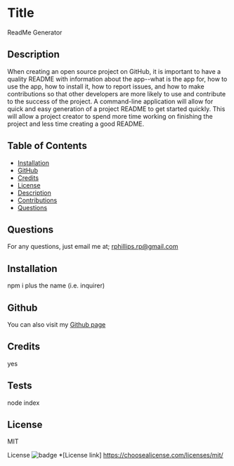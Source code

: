 # Title

  ReadMe Generator
  
## Description

  When creating an open source project on GitHub, it is important to have a quality README with information about the app--what is the app for, how to use the app, how to install it, how to report issues, and how to make contributions so that other developers are more likely to use and contribute to the success of the project. A command-line application will allow for quick and easy generation of a project README to get started quickly. This will allow a project creator to spend more time working on finishing the project and less time creating a good README.

## Table of Contents

* [Installation](#installation)
* [GitHub](#github)
* [Credits](#credits)
* [License](#license)
* [Description](#description)
* [Contributions](#contributions)
* [Questions](#questions)

## Questions

 For any questions, just email me at; rphillips.rp@gmail.com

## Installation

  npm i plus the name (i.e. inquirer)

## Github

 You can also visit my [Github page](https://github.com/rophillips/rophillips)

## Credits

  yes

## Tests

  node index

## License

  MIT

  License
![badge](https://shields.io/badge/license-MIT-brightgreen)
*[License link] https://choosealicense.com/licenses/mit/

  
